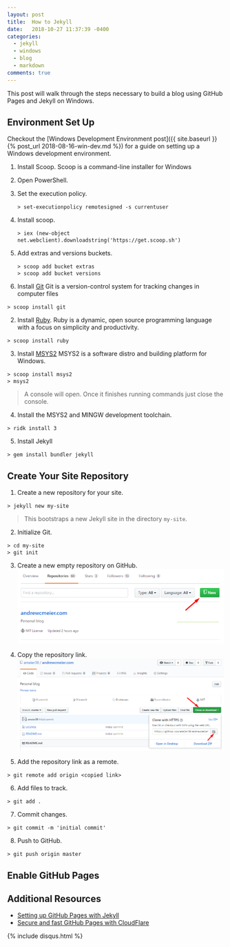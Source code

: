 ```yaml
---
layout: post
title:  How to Jekyll
date:   2018-10-27 11:37:39 -0400
categories: 
  - jekyll
  - windows
  - blog
  - markdown
comments: true
---
```


This post will walk through the steps necessary to build
a blog using GitHub Pages and Jekyll on Windows.

## Environment Set Up
Checkout the [Windows Development Environment post]({{ site.baseurl }}{% post_url 2018-08-16-win-dev.md %})
for a guide on setting up a Windows development environment. 

1) Install Scoop.
  Scoop is a command-line installer for Windows

  1) Open PowerShell.
  2) Set the execution policy.
      ```
      > set-executionpolicy remotesigned -s currentuser
      ```
  3) Install scoop.
      ```
      > iex (new-object net.webclient).downloadstring('https://get.scoop.sh')
      ```
  4) Add extras and versions buckets.
      ```
      > scoop add bucket extras
      > scoop add bucket versions
      ```

2) Install [Git](https://git-scm.com/)
  Git is a version-control system for tracking changes in computer files
  ```
  > scoop install git
  ```

2) Install [Ruby](https://www.ruby-lang.org/en/).
  Ruby is a dynamic, open source programming language with a focus on simplicity and productivity.
  ```console
  > scoop install ruby
  ```

3) Install [MSYS2](https://www.msys2.org/)
  MSYS2 is a software distro and building platform for Windows.
  ```console
  > scoop install msys2
  > msys2
  ```
  > A console will open. Once it finishes running
  commands just close the console.

4) Install the MSYS2 and MINGW development toolchain.
  ```console
  > ridk install 3
  ```

5) Install Jekyll
  ```console
  > gem install bundler jekyll
  ```

## Create Your Site Repository

1) Create a new repository for your site.
  ```console
  > jekyll new my-site
  ```
  > This bootstraps a new Jekyll site in the directory `my-site`.

2) Initialize Git. 
  ```console
  > cd my-site
  > git init
  ```

3) Create a new empty repository on GitHub.
  ![create_new_repository](/assets/create_new_repository.png)

4) Copy the repository link.
  ![clone_repository](/assets/clone_repository.png)

5) Add the repository link as a remote.
  ```console
  > git remote add origin <copied link>
  ```

6) Add files to track.
  ```console
  > git add .
  ```

7) Commit changes.
  ```console
  > git commit -m 'initial commit'
  ```

8) Push to GitHub.
  ```console
  > git push origin master
  ```

## Enable GitHub Pages

## Additional Resources
- [Setting up GitHub Pages with Jekyll](http://www.stephaniehicks.com/githubPages_tutorial/pages/githubpages-jekyll.html)
- [Secure and fast GitHub Pages with CloudFlare](https://blog.cloudflare.com/secure-and-fast-github-pages-with-cloudflare/)


{% include disqus.html %}